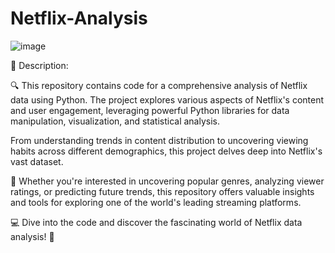 # Netflix-Analysis

![image](https://github.com/Akansha-S1/Netflix-Analysis/assets/115874218/152ce104-e1f0-4c7f-a83d-31f2204406ee)

📌 Description:

🔍 This repository contains code for a comprehensive analysis of Netflix data using Python. The project explores various aspects of Netflix's content and user engagement, leveraging powerful Python libraries for data manipulation, visualization, and statistical analysis.

From understanding trends in content distribution to uncovering viewing habits across different demographics, this project delves deep into Netflix's vast dataset.

🚀 Whether you're interested in uncovering popular genres, analyzing viewer ratings, or predicting future trends, this repository offers valuable insights and tools for exploring one of the world's leading streaming platforms.

💻 Dive into the code and discover the fascinating world of Netflix data analysis! 🌟





